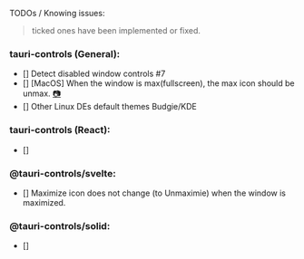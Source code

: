 TODOs / Knowing issues:

> ticked ones have been implemented or fixed.

### tauri-controls (General):

- [] Detect disabled window controls #7
- [] \[MacOS] When the window is max(fullscreen), the max icon should be unmax. [📷](https://i.imgur.com/7FmMOZN.png)
- [] Other Linux DEs default themes Budgie/KDE

### tauri-controls (React):

- []

### @tauri-controls/svelte:

- [] Maximize icon does not change (to Unmaximie) when the window is maximized.

### @tauri-controls/solid:

- []
